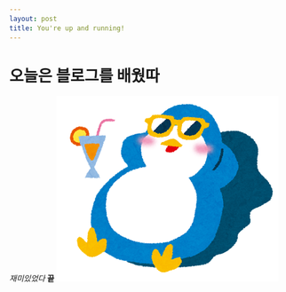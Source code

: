 ```yaml
---
layout: post
title: You're up and running!
---
```


# 오늘은 블로그를 배웠따

*재미있었다*
**끝**
![이것은 대체](/images/hiyake_penguin.png)
